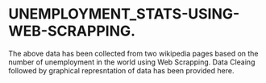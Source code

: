 # UNEMPLOYMENT_STATS-USING-WEB-SCRAPPING.
The above data has been collected from two wikipedia pages based on the number of unemployment in the world using Web Scrapping.
Data Cleaing followed by graphical represntation of data has been provided here.
